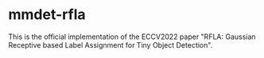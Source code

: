 # mmdet-rfla
This is the official implementation of the ECCV2022 paper "RFLA: Gaussian Receptive based Label Assignment for Tiny Object Detection".
